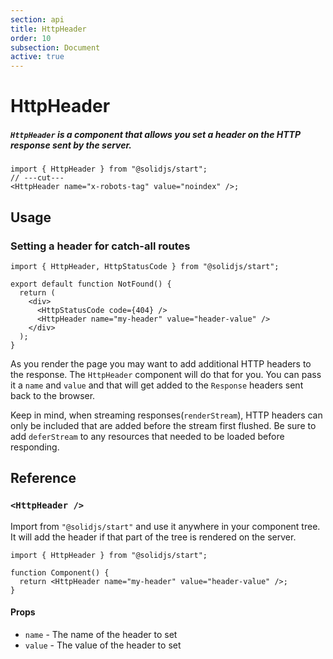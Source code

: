 ```yaml
---
section: api
title: HttpHeader
order: 10
subsection: Document
active: true
---
```


# HttpHeader

##### `HttpHeader` is a component that allows you set a header on the HTTP response sent by the server.

<div class="text-lg">

```tsx twoslash
import { HttpHeader } from "@solidjs/start";
// ---cut---
<HttpHeader name="x-robots-tag" value="noindex" />;
```

</div>

<table-of-contents></table-of-contents>

## Usage

### Setting a header for catch-all routes

```tsx twoslash filename="routes/*404.tsx"
import { HttpHeader, HttpStatusCode } from "@solidjs/start";

export default function NotFound() {
  return (
    <div>
      <HttpStatusCode code={404} />
      <HttpHeader name="my-header" value="header-value" />
    </div>
  );
}
```

As you render the page you may want to add additional HTTP headers to the response. The `HttpHeader` component will do that for you. You can pass it a `name` and `value` and that will get added to the `Response` headers sent back to the browser.

Keep in mind, when streaming responses(`renderStream`), HTTP headers can only be included that are added before the stream first flushed. Be sure to add `deferStream` to any resources that needed to be loaded before responding.

## Reference

### `<HttpHeader />`

Import from `"@solidjs/start"` and use it anywhere in your component tree. It will add the header if that part of the tree is rendered on the server.

```tsx twoslash
import { HttpHeader } from "@solidjs/start";

function Component() {
  return <HttpHeader name="my-header" value="header-value" />;
}
```

#### Props

- `name` - The name of the header to set
- `value` - The value of the header to set
